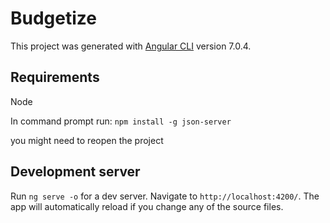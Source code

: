 # Budgetize

This project was generated with [Angular CLI](https://github.com/angular/angular-cli) version 7.0.4.

## Requirements

Node

In command prompt run:
`npm install -g json-server`

you might need to reopen the project

## Development server


Run `ng serve -o` for a dev server. Navigate to `http://localhost:4200/`. The app will automatically reload if you change any of the source files.







